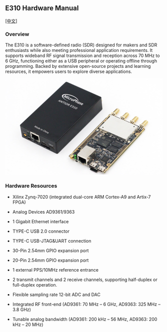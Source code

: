 ## E310 Hardware Manual


[[中文]](../../../cn/device_and_usage_manual/ANTSDR_E_Series_Module/ANTSDR_E310_Reference_Manual/AntsdrE310_Reference_Manual_cn.html)
### Overview

The E310 is a software-defined radio (SDR) designed for makers and SDR enthusiasts while also meeting professional application requirements. It supports wideband RF signal transmission and reception across 70 MHz to 6 GHz, functioning either as a USB peripheral or operating offline through programming. Backed by extensive open-source projects and learning resources, it empowers users to explore diverse applications.

![e310](./ANTSDR_E310_Reference_Manual.assets/e310.jpg)

### Hardware Resources

- Xilinx Zynq-7020 (integrated dual-core ARM Cortex-A9 and Artix-7 FPGA)

- Analog Devices AD9361/9363 

- 1 Gigabit Ethernet interface

- TYPE-C USB 2.0 connector 

- TYPE-C USB-JTAG&UART connection

- 30-Pin 2.54mm GPIO expansion port

- 20-Pin 2.54mm GPIO expansion port

- 1 external PPS/10MHz reference entrance

- 2 transmit channels and 2 receive channels, supporting half-duplex or full-duplex operation.

- Flexible sampling rate 12-bit ADC and DAC

- Integrated RF front-end (AD9361: 70 MHz – 6 GHz, AD9363: 325 MHz – 3.8 GHz)

- Tunable analog bandwidth (AD9361: 200 kHz – 56 MHz, AD9363: 200 kHz – 20 MHz)

